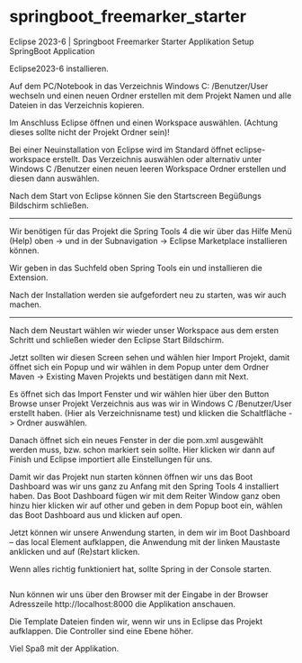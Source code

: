 # springboot_freemarker_starter
Eclipse 2023-6 | Springboot Freemarker Starter Applikation 
Setup SpringBoot Application 

Eclipse2023-6 installieren.


Auf dem PC/Notebook in das Verzeichnis Windows C: /Benutzer/User wechseln und einen neuen Ordner erstellen mit dem Projekt Namen und alle Dateien in das Verzeichnis kopieren.

Im Anschluss Eclipse öffnen und einen Workspace auswählen. 
(Achtung dieses sollte nicht der Projekt Ordner sein)!

Bei einer Neuinstallation von Eclipse wird im Standard öffnet eclipse-workspace erstellt. 
Das Verzeichnis auswählen oder alternativ unter Windows C /Benutzer einen neuen leeren Workspace Ordner erstellen und diesen dann auswählen.

Nach dem Start von Eclipse können Sie den Startscreen Begüßungs Bildschirm schließen.

*****************************************************
Wir benötigen für das Projekt die Spring Tools 4 die wir über das Hilfe Menü (Help) oben -> und in der Subnavigation -> Eclipse Marketplace installieren können. 

Wir geben in das Suchfeld oben Spring Tools ein und installieren die Extension.

Nach der Installation werden sie aufgefordert neu zu starten, was wir auch machen. 

*****************************************************

Nach dem Neustart wählen wir wieder unser Workspace aus dem ersten Schritt und schließen wieder den Eclipse Start Bildschirm. 

Jetzt sollten wir diesen Screen sehen und wählen hier Import Projekt, damit öffnet sich ein Popup und wir wählen in dem Popup unter dem Ordner Maven -> Existing Maven Projekts und bestätigen dann mit Next.
<img>
  

Es öffnet sich das Import Fenster und wir wählen hier über den Button Browse unser Projekt Verzeichnis aus was wir in Windows C /Benutzer/User erstellt haben.  (Hier als Verzeichnisname test)
und klicken die Schaltfläche -> Ordner auswählen.
<img>
 

Danach öffnet sich ein neues Fenster in der die pom.xml ausgewählt werden muss, bzw. schon markiert sein sollte. Hier klicken wir dann auf Finish und Eclipse importiert alle Einstellungen für uns. 
<img>
 

Damit wir das Projekt nun starten können öffnen wir uns das Boot Dashboard was wir uns ganz zu Anfang mit den Spring Tools 4 installiert haben. 
Das Boot Dashboard fügen wir mit dem Reiter Window ganz oben hinzu hier klicken wir auf other und geben in dem Popup boot ein, wählen das Boot Dashboard aus und klicken auf open.
        

Jetzt können wir unsere Anwendung starten, in dem wir im Boot Dashboard – das local Element aufklappen, die Anwendung mit der linken Maustaste anklicken und auf (Re)start klicken. 
 <img>


Wenn alles richtig funktioniert hat, sollte Spring in der Console starten. 

 <img>

Nun können wir uns über den Browser mit der Eingabe in der Browser Adresszeile http://localhost:8000 die Applikation anschauen. 

Die Template Dateien finden wir, wenn wir uns in Eclipse das Projekt aufklappen. 
Die Controller sind eine Ebene höher. 
          


Viel Spaß mit der Applikation. 
